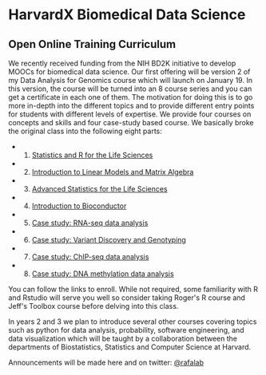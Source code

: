 # HarvardX Biomedical Data Science

## Open Online Training Curriculum 

We recently received funding from the NIH BD2K initiative to develop MOOCs for biomedical data science. Our first offering will be version 2 of my Data Analysis for Genomics course which will launch on January 19. In this version, the course will be turned into an 8 course series and you can get a certificate in each one of them. The motivation for doing this is to go more in-depth into the different topics and to provide different entry points for students with different levels of expertise. We provide four courses on concepts and skills and four case-study based course. We basically broke the original class into the following eight parts:

- 1. [Statistics and R for the Life Sciences](https://www.edx.org/course/statistics-with-r-for-life-sciences-harvardx-ph525-1x)
- 2. [Introduction to Linear Models and Matrix Algebra](https://www.edx.org/course/introduction-to-linear-models-and-matrix-algebra-harvardx-ph525-2x)
- 3. [Advanced Statistics for the Life Sciences](https://www.edx.org/course/advanced-statistics-for-the-life-sciences-harvardx-ph525-3x)
- 4. [Introduction to Bioconductor](https://www.edx.org/course/introduction-to-bioconductor-harvardx-ph525-4x)
- 5. [Case study: RNA-seq data analysis](https://www.edx.org/course/case-study-rna-seq-data-analysis-harvardx-ph525-5x)
- 6. [Case study: Variant Discovery and Genotyping](https://www.edx.org/course/case-study-variant-discovery-and-genotyping-harvardx-ph525-6x)
- 7. [Case study: ChIP-seq data analysis](https://www.edx.org/course/case-study-chip-seq-data-analysis-harvardx-ph525-7x)
- 8. [Case study: DNA methylation data analysis](https://www.edx.org/course/case-study-dna-methylation-data-analysis-harvardx-ph525-8x)

You can follow the links to enroll. While not required, some familiarity with R and Rstudio will serve you well so consider taking Roger's R course and Jeff's Toolbox course before delving into this class.

In years 2 and 3 we plan to introduce several other courses covering topics such as python for data analysis, probability, software engineering, and data visualization which will be taught by a collaboration between the departments of Biostatistics, Statistics and Computer Science at Harvard.

Announcements will be made here and on twitter: [@rafalab](https://twitter.com/rafalab)
